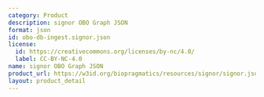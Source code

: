 ```yaml
---
category: Product
description: signor OBO Graph JSON
format: json
id: obo-db-ingest.signor.json
license:
  id: https://creativecommons.org/licenses/by-nc/4.0/
  label: CC-BY-NC-4.0
name: signor OBO Graph JSON
product_url: https://w3id.org/biopragmatics/resources/signor/signor.json
layout: product_detail
---
```

